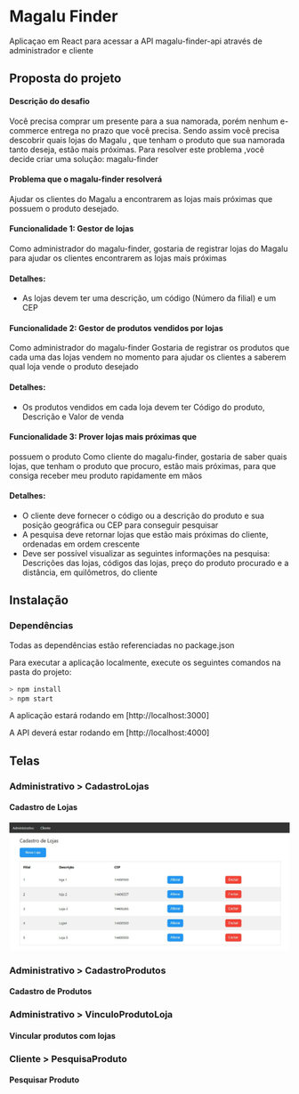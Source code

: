 # Magalu Finder

Aplicaçao em React para acessar a API magalu-finder-api através de administrador e cliente

## Proposta do projeto
#### Descrição do desafio
Você precisa comprar um presente para a sua namorada, porém nenhum
e-commerce entrega no prazo que você precisa. Sendo assim você precisa
descobrir quais lojas do Magalu , que tenham o produto que sua namorada tanto
deseja, estão mais próximas. Para resolver este problema ,você decide criar uma
solução: magalu-finder

#### Problema que o magalu-finder resolverá
Ajudar os clientes do Magalu a encontrarem as lojas mais próximas que possuem o
produto desejado.

#### Funcionalidade 1: Gestor de lojas
Como administrador do magalu-finder, gostaria de registrar lojas do Magalu para ajudar os clientes encontrarem as lojas mais próximas
#### Detalhes:
 * As lojas devem ter uma descrição, um código (Número da filial) e um CEP

#### Funcionalidade 2: Gestor de produtos vendidos por lojas
Como administrador do magalu-finder
Gostaria de registrar os produtos que cada uma das lojas vendem no momento para ajudar os clientes a saberem qual loja vende o produto desejado
#### Detalhes:
* Os produtos vendidos em cada loja devem ter Código do produto, Descrição e Valor de venda

#### Funcionalidade 3: Prover lojas mais próximas que
possuem o produto
Como cliente do magalu-finder, gostaria de saber quais lojas, que tenham o produto que procuro, estão mais próximas, para que consiga receber meu produto rapidamente em mãos
#### Detalhes:
* O cliente deve fornecer o código ou a descrição do produto e sua posição geográfica ou CEP para conseguir pesquisar
* A pesquisa deve retornar lojas que estão mais próximas do cliente,
ordenadas em ordem crescente
* Deve ser possível visualizar as seguintes informações na pesquisa:
Descrições das lojas, códigos das lojas, preço do produto procurado e a
distância, em quilômetros, do cliente

## Instalação

### Dependências
Todas as dependências estão referenciadas no package.json

Para executar a aplicação localmente, execute os seguintes comandos na pasta do projeto:

``` javascript
> npm install
> npm start
```
A aplicação estará rodando em [http://localhost:3000]

A API deverá estar rodando em [http://localhost:4000]

## Telas

### Administrativo > CadastroLojas
#### Cadastro de Lojas
![tela](https://raw.githubusercontent.com/kairoLamarca/magalu-finder/master/public/screenshots/adm_cadastro_lojas.jpg)

### Administrativo > CadastroProdutos
#### Cadastro de Produtos

### Administrativo > VinculoProdutoLoja
#### Vincular produtos com lojas

### Cliente > PesquisaProduto
#### Pesquisar Produto